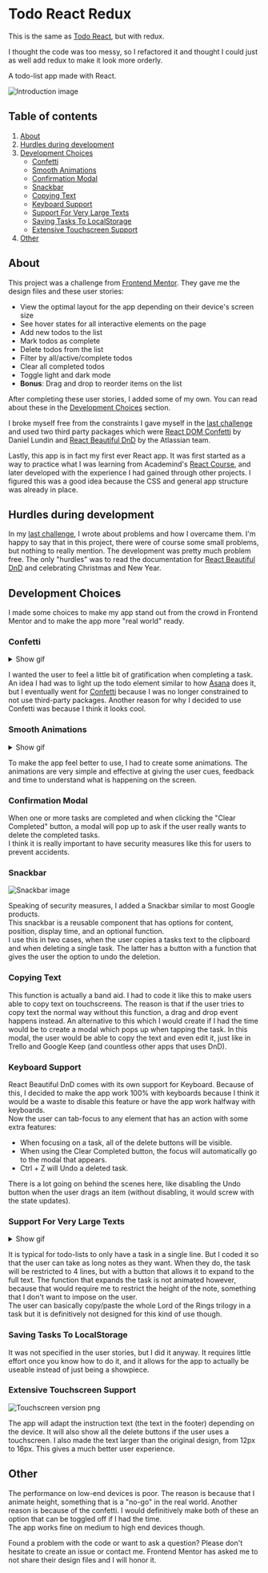 # Todo React Redux

This is the same as [Todo React](https://github.com/daklo91/todo-react), but with redux.

I thought the code was too messy, so I refactored it and thought I could just as well add redux to make it look more orderly.

A todo-list app made with React.  


![Introduction image](/screenshots/intro-picture.png?raw=true "Picture showing how the app looks like in use")

## Table of contents

1. [About](#about)
2. [Hurdles during development](#hurdles-during-development)
3. [Development Choices](#development-choices)
   - [Confetti](#confetti)
   - [Smooth Animations](#smooth-animations)
   - [Confirmation Modal](#confirmation-modal)
   - [Snackbar](#snackbar)
   - [Copying Text](#copying-text)
   - [Keyboard Support](#keyboard-support)
   - [Support For Very Large Texts](#support-for-very-large-texts)
   - [Saving Tasks To LocalStorage](#saving-tasks-to-localstorage)
   - [Extensive Touchscreen Support](#extensive-touchscreen-support)
4. [Other](#other)

## About

This project was a challenge from [Frontend Mentor](https://www.frontendmentor.io/). They gave me the design files and these user stories:

- View the optimal layout for the app depending on their device's screen size
- See hover states for all interactive elements on the page
- Add new todos to the list
- Mark todos as complete
- Delete todos from the list
- Filter by all/active/complete todos
- Clear all completed todos
- Toggle light and dark mode
- **Bonus**: Drag and drop to reorder items on the list

After completing these user stories, I added some of my own. You can read about these in the [Development Choices](#development-choices) section.

I broke myself free from the constraints I gave myself in the [last challenge](https://github.com/daklo91/reactolator) and used two third party packages which were [React DOM Confetti](https://github.com/daniel-lundin/react-dom-confetti) by Daniel Lundin and [React Beautiful DnD](https://github.com/atlassian/react-beautiful-dnd) by the Atlassian team.

Lastly, this app is in fact my first ever React app. It was first started as a way to practice what I was learning from Academind's [React Course](https://www.udemy.com/course/react-the-complete-guide-incl-redux/), and later developed with the experience I had gained through other projects. I figured this was a good idea because the CSS and general app structure was already in place.

## Hurdles during development

In my [last challenge](https://github.com/daklo91/reactolator), I wrote about problems and how I overcame them. I'm happy to say that in this project, there were of course some small problems, but nothing to really mention. The development was pretty much problem free. The only "hurdles" was to read the documentation for [React Beautiful DnD](https://github.com/atlassian/react-beautiful-dnd) and celebrating Christmas and New Year.

## Development Choices

I made some choices to make my app stand out from the crowd in Frontend Mentor and to make the app more "real world" ready.

### Confetti

<details>
  <summary>Show gif</summary>
  
  ![Confetti gif](/screenshots/confetti.gif?raw=true "a Gif showing the confetti")
</details>

I wanted the user to feel a little bit of gratification when completing a task. An idea I had was to light up the todo element similar to how [Asana](https://asana.com/) does it, but I eventually went for [Confetti](https://github.com/daniel-lundin/react-dom-confetti) because I was no longer constrained to not use third-party packages.
Another reason for why I decided to use Confetti was because I think it looks cool.

### Smooth Animations

<details>
<summary>Show gif</summary>

![Animation gif](/screenshots/animation.gif?raw=true "Gif showing the animations")

</details>

To make the app feel better to use, I had to create some animations. The animations are very simple and effective at giving the user cues, feedback and time to understand what is happening on the screen.

### Confirmation Modal

When one or more tasks are completed and when clicking the "Clear Completed" button, a modal will pop up to ask if the user really wants to delete the completed tasks. <br/>
I think it is really important to have security measures like this for users to prevent accidents.

### Snackbar

![Snackbar image](/screenshots/snackbar.png?raw=true "A picture showing the snackbar")

Speaking of security measures, I added a Snackbar similar to most Google products.<br/>
This snackbar is a reusable component that has options for content, position, display time, and an optional function.<br/>
I use this in two cases, when the user copies a tasks text to the clipboard and when deleting a single task. The latter has a button with a function that gives the user the option to undo the deletion.

### Copying Text

This function is actually a band aid. I had to code it like this to make users able to copy text on touchscreens. The reason is that if the user tries to copy text the normal way without this function, a drag and drop event happens instead.
An alternative to this which I would create if I had the time would be to create a modal which pops up when tapping the task. In this modal, the user would be able to copy the text and even edit it, just like in Trello and Google Keep (and countless other apps that uses DnD).

### Keyboard Support

React Beautiful DnD comes with its own support for Keyboard. Because of this, I decided to make the app work 100% with keyboards because I think it would be a waste to disable this feature or have the app work halfway with keyboards.<br/>
Now the user can tab-focus to any element that has an action with some extra features:</br>

- When focusing on a task, all of the delete buttons will be visible.
- When using the Clear Completed button, the focus will automatically go to the modal that appears.
- Ctrl + Z will Undo a deleted task.

There is a lot going on behind the scenes here, like disabling the Undo button when the user drags an item (without disabling, it would screw with the state updates).

### Support For Very Large Texts

<details>
<summary>Show gif</summary>

![Large text gif](/screenshots/big-text.gif?raw=true "A gif showing how large tasks work")

</details>

It is typical for todo-lists to only have a task in a single line. But I coded it so that the user can take as long notes as they want. When they do, the task will be restricted to 4 lines, but with a button that allows it to expand to the full text. The function that expands the task is not animated however, because that would require me to restrict the height of the note, something that I don't want to impose on the user.<br/>
The user can basically copy/paste the whole Lord of the Rings trilogy in a task but it is definitively not designed for this kind of use though.

### Saving Tasks To LocalStorage

It was not specified in the user stories, but I did it anyway. It requires little effort once you know how to do it, and it allows for the app to actually be useable instead of just being a showpiece.

### Extensive Touchscreen Support

![Touchscreen version png](/screenshots/touchscreen-version.png?raw=true "A åicture showing the touchscreen version of the app")

The app will adapt the instruction text (the text in the footer) depending on the device. It will also show all the delete buttons if the user uses a touchscreen. I also made the text larger than the original design, from 12px to 16px. This gives a much better user experience.

## Other

The performance on low-end devices is poor. The reason is because that I animate height, something that is a "no-go" in the real world. Another reason is because of the confetti. I would definitively make both of these an option that can be toggled off if I had the time.<br/>The app works fine on medium to high end devices though.

Found a problem with the code or want to ask a question? Please don't hesitate to create an issue or contact me.
Frontend Mentor has asked me to not share their design files and I will honor it.
